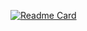 [![Readme Card](https://github-readme-stats.vercel.app/api/pin/?username=TutlaMC&repo=github-readme-stats)](https://github.com/anuraghazra/github-readme-stats)
